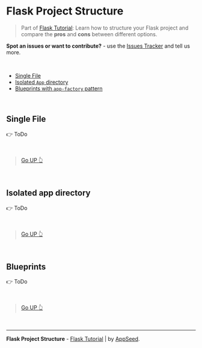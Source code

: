 # Flask Project Structure

> Part of [Flask Tutorial](https://github.com/app-generator/tutorial-flask): Learn how to structure your Flask project and compare the **pros** and **cons** between different options.

**Spot an issues or want to contribute?** - use the [Issues Tracker](https://github.com/app-generator/tutorial-flask/issues/) and tell us more. 

<br />

- [Single File](#single-file)
- [Isolated `App` directory](#isolated-app-directory)
- [Blueprints with `app-factory` pattern](#blueprints)

<br />

## Single File

:point_right: ToDo

<br />

> [Go UP :point_up_2:](#topics) 

<br />

## Isolated app directory

:point_right: ToDo

<br />

> [Go UP :point_up_2:](#topics) 

<br />

## Blueprints

:point_right: ToDo

<br />

> [Go UP :point_up_2:](#topics) 

<br />

---
**Flask Project Structure** - [Flask Tutorial](https://github.com/app-generator/tutorial-flask) | by [AppSeed](https://appseed.us?ref=gh).
